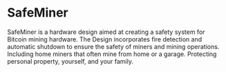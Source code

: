 # SafeMiner
SafeMiner is a hardware design aimed at creating a safety system for Bitcoin mining hardware. The Design incorporates fire detection and automatic shutdown to ensure the safety of miners and mining operations.  Including home miners that often mine from home or a garage. Protecting personal property, yourself, and your family.
